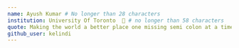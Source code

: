 ```yaml
---
name: Ayush Kumar # No longer than 28 characters
institution: University Of Toronto  🚩 # no longer than 58 characters
quote: Making the world a better place one missing semi colon at a time # no longer than 100 characters, avoid using quotes(") to guarantee the format remains the same.
github_user: kelindi
---
```

